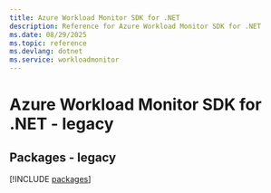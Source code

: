 ```yaml
---
title: Azure Workload Monitor SDK for .NET
description: Reference for Azure Workload Monitor SDK for .NET
ms.date: 08/29/2025
ms.topic: reference
ms.devlang: dotnet
ms.service: workloadmonitor
---
```

# Azure Workload Monitor SDK for .NET - legacy
## Packages - legacy
[!INCLUDE [packages](workload-monitor-index.md)]